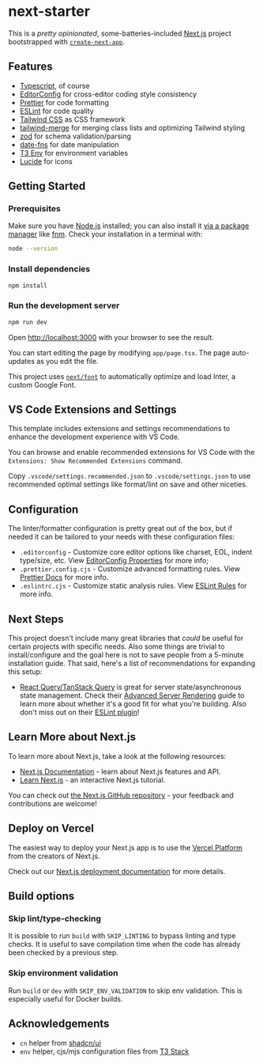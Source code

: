 # next-starter

This is a _pretty opinionated_, some-batteries-included [Next.js](https://nextjs.org/) project bootstrapped with [`create-next-app`](https://github.com/vercel/next.js/tree/canary/packages/create-next-app).

## Features

- [Typescript](https://www.typescriptlang.org), of course
- [EditorConfig](https://editorconfig.org/) for cross-editor coding style consistency
- [Prettier](https://prettier.io/) for code formatting
- [ESLint](https://eslint.org/) for code quality
- [Tailwind CSS](https://tailwindcss.com/) as CSS framework
- [tailwind-merge](https://github.com/dcastil/tailwind-merge) for merging class lists and optimizing Tailwind styling
- [zod](https://zod.dev) for schema validation/parsing
- [date-fns](https://date-fns.org) for date manipulation
- [T3 Env](https://env.t3.gg/docs/recipes) for environment variables
- [Lucide](https://lucide.dev) for icons

## Getting Started

### Prerequisites

Make sure you have [Node.js](https://nodejs.org/en/download/) installed; you can also install it [via a package manager](https://nodejs.org/en/download/package-manager/) like [fnm](https://github.com/Schniz/fnm#readme). Check your installation in a terminal with:

```bash
node --version
```

### Install dependencies

```bash
npm install
```

### Run the development server

```bash
npm run dev
```

Open [http://localhost:3000](http://localhost:3000) with your browser to see the result.

You can start editing the page by modifying `app/page.tsx`. The page auto-updates as you edit the file.

This project uses [`next/font`](https://nextjs.org/docs/basic-features/font-optimization) to automatically optimize and load Inter, a custom Google Font.

## VS Code Extensions and Settings

This template includes extensions and settings recommendations to enhance the development experience with VS Code.

You can browse and enable recommended extensions for VS Code with the `Extensions: Show Recommended Extensions` command.

Copy `.vscode/settings.recommended.json` to `.vscode/settings.json` to use recommended optimal settings like format/lint on save and other niceties.

## Configuration

The linter/formatter configuration is pretty great out of the box, but if needed it can be tailored to your needs with these configuration files:

- `.editorconfig` - Customize core editor options like charset, EOL, indent type/size, etc. View [EditorConfig Properties](https://github.com/editorconfig/editorconfig/wiki/EditorConfig-Properties) for more info;
- `.prettier.config.cjs` - Customize advanced formatting rules. View [Prettier Docs](https://prettier.io/docs/en/index.html) for more info.
- `.eslintrc.cjs` - Customize static analysis rules. View [ESLint Rules](https://eslint.org/docs/rules/) for more info.

## Next Steps

This project doesn't include many great libraries that _could_ be useful for certain projects with specific needs. Also some things are trivial to install/configure and the goal here is not to save people from a 5-minute installation guide. That said, here's a list of recommendations for expanding this setup:

- [React Query/TanStack Query](https://tanstack.com/query) is great for server state/asynchronous state management. Check their [Advanced Server Rendering](https://tanstack.com/query/latest/docs/react/guides/advanced-ssr) guide to learn more about whether it's a good fit for what you're building. Also don't miss out on their [ESLint plugin](https://tanstack.com/query/v4/docs/react/eslint/eslint-plugin-query)!

## Learn More about Next.js

To learn more about Next.js, take a look at the following resources:

- [Next.js Documentation](https://nextjs.org/docs) - learn about Next.js features and API.
- [Learn Next.js](https://nextjs.org/learn) - an interactive Next.js tutorial.

You can check out [the Next.js GitHub repository](https://github.com/vercel/next.js/) - your feedback and contributions are welcome!

## Deploy on Vercel

The easiest way to deploy your Next.js app is to use the [Vercel Platform](https://vercel.com/new?utm_medium=default-template&filter=next.js&utm_source=create-next-app&utm_campaign=create-next-app-readme) from the creators of Next.js.

Check out our [Next.js deployment documentation](https://nextjs.org/docs/deployment) for more details.

## Build options

### Skip lint/type-checking

It is possible to run `build` with `SKIP_LINTING` to bypass linting and type checks. It is useful to save compilation time when the code has already been checked by a previous step.

### Skip environment validation

Run `build` or `dev` with `SKIP_ENV_VALIDATION` to skip env validation. This is especially useful for Docker builds.

## Acknowledgements

- `cn` helper from [shadcn/ui](https://github.com/shadcn/ui)
- `env` helper, cjs/mjs configuration files from [T3 Stack](https://github.com/t3-oss/create-t3-app)
